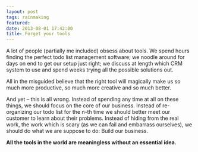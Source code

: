 ```yaml
---
layout: post
tags: rainmaking
featured: 
date: 2013-08-01 17:42:00
title: Forget your tools
---
```

A lot of people (partially me included) obsess about tools. We spend hours finding the perfect todo list management software; we noodle around for days on end to get our setup just right; we discuss at length which CRM system to use and spend weeks trying all the possible solutions out.

All in the misguided believe that the right tool will magically make us so much more productive, so much more creative and so much better.

And yet – this is all wrong. Instead of spending any time at all on these things, we should focus on the core of our business. Instead of re-organizing our todo list for the n-th time we should better meet our customer to learn about their problems. Instead of hiding from the real work, the work which is scary (as we can fail and embarrass ourselves), we should do what we are suppose to do: Build our business.

**All the tools in the world are meaningless without an essential idea.**